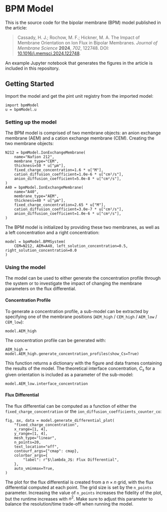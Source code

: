 # BPM Model

This is the source code for the bipolar membrane (BPM) model published in the article:

> Cassady, H. J.; Rochow, M. F.; Hickner, M. A. The Impact of Membrane Orientation on Ion Flux in Bipolar Membranes. *Journal of Membrane Science* **2024**, *702*, 122748. DOI: [10.1016/j.memsci.2024.122748](https://doi.org/10.1016/j.memsci.2024.122748).

An example Jupyter notebook that generates the figures in the article is included in this repository.

## Getting Started

Import the model and get the pint unit registry from the imported model:

    import bpmModel
    u = bpmModel.u

### Setting up the model

The BPM model is comprised of two membrane objects: an anion exchange membrane (AEM) and a cation exchange membrane (CEM). Creating the two membrane objects:

    N212 = bpmModel.IonExchangeMembrane(
        name="Nafion 212",
        membrane_type="CEM",
        thickness=50 * u["µm"],
        fixed_charge_concentration=1.6 * u["M"],
        cation_diffusion_coefficient=1.0e-6 * u["cm²/s"],
        anion_diffusion_coefficient=5.0e-8 * u["cm²/s"],
    )
    A40 = bpmModel.IonExchangeMembrane(
        name="A40",
        membrane_type="AEM",
        thickness=40 * u["µm"],
        fixed_charge_concentration=2.65 * u["M"],
        cation_diffusion_coefficient=3.0e-7 * u["cm²/s"],
        anion_diffusion_coefficient=1.0e-6 * u["cm²/s"],
    )

The BPM model is initialized by providing these two membranes, as well as a left concentration and a right concentration:

    model = bpmModel.BPMSystem(
        CEM=N212, AEM=A40, left_solution_concentration=0.5, right_solution_concentration=0.0
    )

### Using the model

The model can be used to either generate the concentration profile through the system or to investigate the impact of changing the membrane parameters on the flux differential. 

#### Concentration Profile

To generate a concentration profile, a sub-model can be extracted by specifying one of the membrane positions (`AEM_high` / `CEM_high` / `AEM_low` / `CEM_low`):

    model.AEM_high

The concentration profile can be generated with:

    AEM_high = model.AEM_high.generate_concentration_profiles(show_Cs=True)

This function returns a dictionary with the figure and data frames containing the results of the model. The theoretical interface concentration, $C_s$ for a given orientation is included as a parameter of the sub-model:

    model.AEM_low.interface_concentration

#### Flux Differential

The flux differential can be computed as a function of either the `fixed_charge_concentration` or the `ion_diffusion_coefficients_counter_co`:

    fig, ax, data = model.generate_differential_plot(
        "fixed_charge_concentration",
        x_range=[1, 4],
        y_range=[1, 4],
        mesh_type="linear",
        n_points=20,
        text_location="off",
        contourf_args={"cmap": cmap},
        colorbar_args={
            "label": r"$\lambda_J$: Flux Differential",
        },
        auto_vminmax=True,
    )

The plot for the flux differential is created from a $n \times n$ grid, with the flux differential computed at each point. The grid size is set by the `n_points` parameter. Increasing the value of `n_points` increases the fidelity of the plot, but the runtime increases with $n^2$. Make sure to adjust this parameter to balance the resolution/time trade-off when running the model.